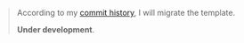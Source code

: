 > According to my [commit history](https://github.com/sukalaper/fundamental-pemrograman/commit/b93b3f4d719337f2c991102874f98228493e6927), I will migrate the template.
>
> **Under development**.
